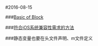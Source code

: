 #2016-08-15

###[Basic of Block](https://onevcat.com/2011/11/objc-block/)

###[符合iOS系统兼容性需求的方法](https://onevcat.com/2012/02/iosversion/)

###静态变量也要在头文件声明、m文件定义


